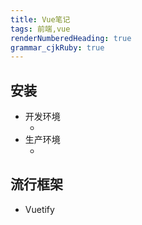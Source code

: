 ```yaml
---
title: Vue笔记
tags: 前端,vue
renderNumberedHeading: true
grammar_cjkRuby: true
---
```


## 安装
- 开发环境
	- <script src="https://cdn.jsdelivr.net/npm/vue/dist/vue.js"></script>
- 生产环境
	- <script src="https://cdn.jsdelivr.net/npm/vue@2.6.11"></script>

## 流行框架
 - Vuetify

 
